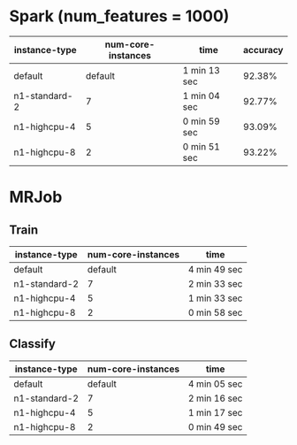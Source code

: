 # Spark (num_features = 1000)
instance-type | num-core-instances | time| accuracy
------------- | ------------------ | ----| --------
default       | default  | 1 min 13 sec | 92.38%
n1-standard-2 | 7        | 1 min 04 sec  | 92.77%
n1-highcpu-4  | 5        | 0 min 59 sec | 93.09%
n1-highcpu-8  | 2        | 0 min 51 sec | 93.22%


# MRJob
## Train
instance-type | num-core-instances | time
------------- | ------------------ | ----
default       | default  | 4 min 49 sec
n1-standard-2 | 7        | 2 min 33 sec
n1-highcpu-4  | 5        | 1 min 33 sec
n1-highcpu-8  | 2        | 0 min 58 sec

## Classify
instance-type | num-core-instances | time
------------- | ------------------ | ----
default       | default  | 4 min 05 sec
n1-standard-2 | 7        | 2 min 16 sec
n1-highcpu-4  | 5        | 1 min 17 sec
n1-highcpu-8  | 2        | 0 min 49 sec

